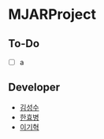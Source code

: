 # MJARProject


## To-Do ##
- [ ] a

## Developer ##

* [김성수](https://github.com/munak)
* [한효병](https://github.com/1hanhb)
* [이기혁](https://github.com/rascal1101)
